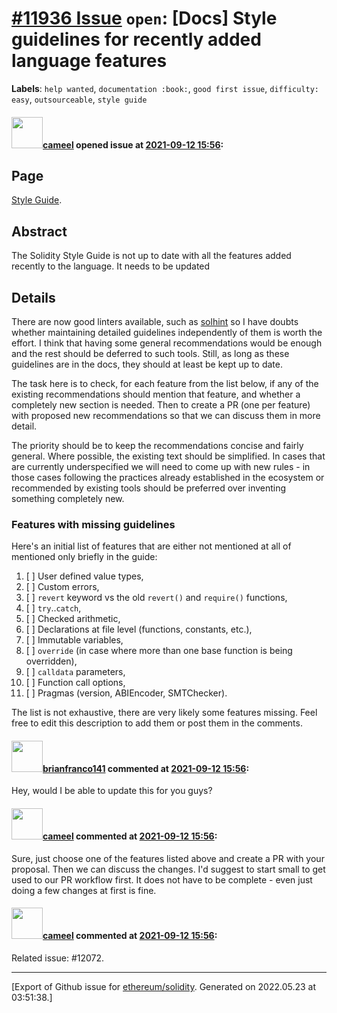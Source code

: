 # [\#11936 Issue](https://github.com/ethereum/solidity/issues/11936) `open`: [Docs] Style guidelines for recently added language features
**Labels**: `help wanted`, `documentation :book:`, `good first issue`, `difficulty: easy`, `outsourceable`, `style guide`


#### <img src="https://avatars.githubusercontent.com/u/137030?v=4" width="50">[cameel](https://github.com/cameel) opened issue at [2021-09-12 15:56](https://github.com/ethereum/solidity/issues/11936):

## Page
[Style Guide](https://docs.soliditylang.org/en/latest/style-guide.html).

## Abstract

The Solidity Style Guide is not up to date with all the features added recently to the language. It needs to be updated

## Details
There are now good linters available, such as [solhint](https://protofire.github.io/solhint/) so I have doubts whether maintaining detailed guidelines independently of them is worth the effort. I think that having some general recommendations would be enough and the rest should be deferred to such tools. Still, as long as these guidelines are in the docs, they should at least be kept up to date.

The task here is to check, for each feature from the list below, if any of the existing recommendations should mention that feature, and whether a completely new section is needed. Then to create a PR (one per feature) with proposed new recommendations so that we can discuss them in more detail.

The priority should be to keep the recommendations concise and fairly general. Where possible, the existing text should be simplified. In cases that are currently underspecified we will need to come up with new rules - in those cases following the practices already established in the ecosystem or recommended by existing tools should be preferred over inventing something completely new.

### Features with missing guidelines
Here's an initial list of features that are either not mentioned at all of mentioned only briefly in the guide:

1. [ ] User defined value types,
2. [ ] Custom errors,
3. [ ] `revert` keyword vs the old `revert()` and `require()` functions,
4. [ ] `try`..`catch`,
5. [ ] Checked arithmetic,
6. [ ] Declarations at file level (functions, constants, etc.),
7. [ ] Immutable variables,
8. [ ] `override` (in case where more than one base function is being overridden),
9. [ ] `calldata` parameters,
10. [ ] Function call options,
11. [ ] Pragmas (version, ABIEncoder, SMTChecker).

The list is not exhaustive, there are very likely some features missing. Feel free to edit this description to add them or post them in the comments.

#### <img src="https://avatars.githubusercontent.com/u/42521586?v=4" width="50">[brianfranco141](https://github.com/brianfranco141) commented at [2021-09-12 15:56](https://github.com/ethereum/solidity/issues/11936#issuecomment-922600626):

Hey, would I be able to update this for you guys?

#### <img src="https://avatars.githubusercontent.com/u/137030?v=4" width="50">[cameel](https://github.com/cameel) commented at [2021-09-12 15:56](https://github.com/ethereum/solidity/issues/11936#issuecomment-922939737):

Sure, just choose one of the features listed above and create a PR with your proposal. Then we can discuss the changes. I'd suggest to start small to get used to our PR workflow first. It does not have to be complete - even just doing a few changes at first is fine.

#### <img src="https://avatars.githubusercontent.com/u/137030?v=4" width="50">[cameel](https://github.com/cameel) commented at [2021-09-12 15:56](https://github.com/ethereum/solidity/issues/11936#issuecomment-932107230):

Related issue: #12072.


-------------------------------------------------------------------------------



[Export of Github issue for [ethereum/solidity](https://github.com/ethereum/solidity). Generated on 2022.05.23 at 03:51:38.]
